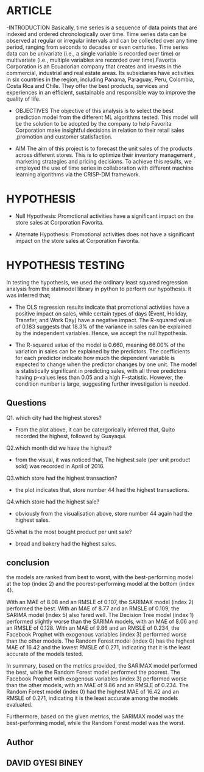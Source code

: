 # ARTICLE
-INTRODUCTION
Basically, time series is a sequence of data points that are indexed and ordered chronologically over time. Time series data can be observed at regular or irregular intervals and can be collected over any time period, ranging from seconds to decades or even centuries. Time series data can be univariate (i.e., a single variable is recorded over time) or multivariate (i.e., multiple variables are recorded over time).Favorita Corporation is an Ecuadorian company that creates and invests in the commercial, industrial and real estate areas. Its subsidiaries have activities in six countries in the region, including Panama, Paraguay, Peru, Colombia, Costa Rica and Chile. They offer the best products, services and experiences in an efficient, sustainable and responsible way to improve the quality of life. 

- OBJECTIVES
The objective of this analysis is to select the best prediction model from the different ML algorithms tested. This model will be the solution to be adopted by the company to help Favorita Corporation make insightful decisions in relation to their retail sales ,promotion and customer statisfaction.

- AIM
The aim of this project is to forecast the unit sales of the products across different stores. This is to optimize their inventory management , marketing strategies  and pricing  decisions. To achieve this results, we employed the use of time series in collaboration with different machine learning algorithms via the CRISP-DM framework.

# HYPOTHESIS
- Null Hypothesis:
Promotional activities have a significant impact on the store sales at Corporation Favorita.

- Alternate Hypothesis:
Promotional activities does not have a significant impact on the store sales at Corporation Favorita.

# HYPOTHESIS TESTING
In testing the hypothesis, we used the ordinary least squared regression analysis from the statmodel library in python to perform our hypothesis. it was inferred that;
- The OLS regression results indicate that promotional activities have a positive impact on sales, while certain types of days (Event, Holiday, Transfer, and Work Day) have a negative impact. The R-squared value of 0.183 suggests that 18.3% of the variance in sales can be explained by the independent variables. Hence, we accept the null hypothesis.

- The R-squared value of the model is 0.660, meaning 66.00% of the variation in sales can be explained by the predictors. The coefficients for each predictor indicate how much the dependent variable is expected to change when the predictor changes by one unit. The model is statistically significant in predicting sales, with all three predictors having p-values less than 0.05 and a high F-statistic. However, the condition number is large, suggesting further investigation is needed.

## Questions
Q1. which city had the highest stores?
- From the plot above, it can be catergorically inferred that, Quito recorded the highest, followed by Guayaqui.

Q2.which month did we have the highest?
- from the visual, it was noticed that, The highest sale (per unit product sold) was recorded in April of 2016.

Q3.which store had the highest transaction?
- the plot indicates that, store number 44 had the highest transactions.

Q4.which store had the highest sale?
- obviously from the visualisation above, store number 44 again had the highest sales.

Q5.what is the most bought product per unit sale?
- bread and bakery had the highest sales.

## conclusion
 the models are ranked from best to worst, with the best-performing model at the top (index 2) and the poorest-performing model at the bottom (index 4).

With an MAE of 8.08 and an RMSLE of 0.107, the SARIMAX model (index 2) performed the best. With an MAE of 8.77 and an RMSLE of 0.109, the SARIMA model (index 5) also fared well. The Decision Tree model (index 1) performed slightly worse than the SARIMA models, with an MAE of 8.06 and an RMSLE of 0.128. With an MAE of 9.86 and an RMSLE of 0.234, the Facebook Prophet with exogenous variables (index 3) performed worse than the other models. The Random Forest model (index 0) has the highest MAE of 16.42 and the lowest RMSLE of 0.271, indicating that it is the least accurate of the models tested.

In summary, based on the metrics provided, the SARIMAX model performed the best, while the Random Forest model performed the poorest. The Facebook Prophet with exogenous variables (index 3) performed worse than the other models, with an MAE of 9.86 and an RMSLE of 0.234. The Random Forest model (index 0) had the highest MAE of 16.42 and an RMSLE of 0.271, indicating it is the least accurate among the models evaluated.

Furthermore, based on the given metrics, the SARIMAX model was the best-performing model, while the Random Forest model was the worst.

## Author
## DAVID GYESI BINEY